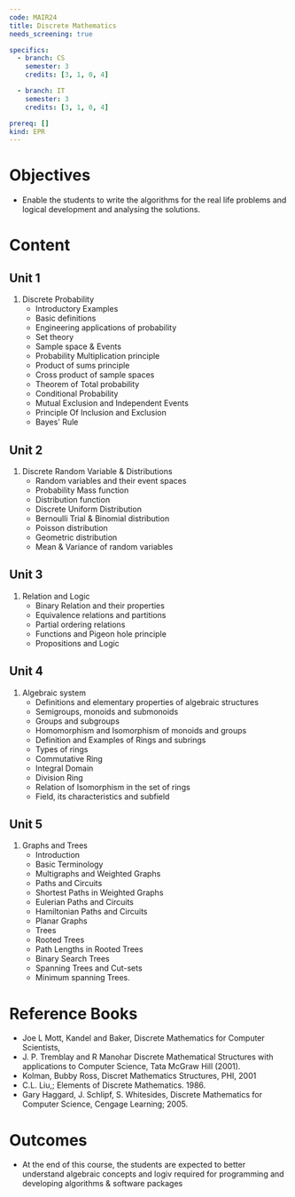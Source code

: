 ```yaml
---
code: MAIR24
title: Discrete Mathematics
needs_screening: true

specifics:
  - branch: CS
    semester: 3
    credits: [3, 1, 0, 4]

  - branch: IT
    semester: 3
    credits: [3, 1, 0, 4]

prereq: []
kind: EPR
---
```


# Objectives

- Enable the students to write the algorithms for the real life problems and logical development 
  and analysing the solutions.

# Content

## Unit 1

1. Discrete Probability
   - Introductory Examples
   - Basic definitions
   - Engineering applications of probability
   - Set theory
   - Sample space & Events
   - Probability Multiplication principle
   - Product of sums principle
   - Cross product of sample spaces
   - Theorem of Total probability
   - Conditional Probability
   - Mutual Exclusion and Independent Events
   - Principle Of Inclusion and Exclusion
   - Bayes' Rule

## Unit 2

1. Discrete Random Variable & Distributions
   - Random variables and their event spaces
   - Probability Mass function
   - Distribution function
   - Discrete Uniform Distribution
   - Bernoulli Trial & Binomial distribution
   - Poisson distribution
   - Geometric distribution
   - Mean & Variance of random variables

## Unit 3

1. Relation and Logic
   - Binary Relation and their properties
   - Equivalence relations and partitions
   - Partial ordering relations
   - Functions and Pigeon hole principle
   - Propositions and Logic

## Unit 4

1. Algebraic system 
   - Definitions and elementary properties of algebraic structures
   - Semigroups, monoids and submonoids
   - Groups and subgroups
   - Homomorphism and Isomorphism of monoids and groups
   - Definition and Examples of Rings and subrings
   - Types of rings
   - Commutative Ring
   - Integral Domain
   - Division Ring
   - Relation of Isomorphism in the set of rings
   - Field, its characteristics and subfield

## Unit 5

1. Graphs and Trees
   - Introduction
   - Basic Terminology
   - Multigraphs and Weighted Graphs
   - Paths and Circuits
   - Shortest Paths in Weighted Graphs
   - Eulerian Paths and Circuits
   - Hamiltonian Paths and Circuits
   - Planar Graphs
   - Trees
   - Rooted Trees
   - Path Lengths in Rooted Trees
   - Binary Search Trees
   - Spanning Trees and Cut-sets
   - Minimum spanning Trees.



# Reference Books

- Joe L Mott, Kandel and Baker, Discrete Mathematics for Computer Scientists,
- J. P. Tremblay and R Manohar Discrete Mathematical Structures with applications to
  Computer Science, Tata McGraw Hill (2001).
- Kolman, Bubby Ross, Discret Mathematics Structures, PHI, 2001
- C.L. Liu,; Elements of Discrete Mathematics. 1986.
- Gary Haggard, J. Schlipf, S. Whitesides, Discrete Mathematics for Computer Science, Cengage     Learning; 2005.

# Outcomes

- At the end of this course, the students are expected to better understand algebraic concepts     and logiv required for programming and developing algorithms & software packages

